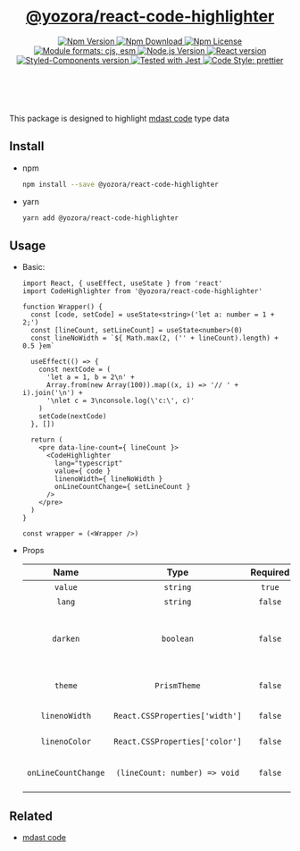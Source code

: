 <header>
  <h1 align="center">
    <a href="https://github.com/yozorajs/yozora-react/tree/main/packages/code-highlighter#readme">@yozora/react-code-highlighter</a>
  </h1>
  <div align="center">
    <a href="https://www.npmjs.com/package/@yozora/react-code-highlighter">
      <img
        alt="Npm Version"
        src="https://img.shields.io/npm/v/@yozora/react-code-highlighter.svg"
      />
    </a>
    <a href="https://www.npmjs.com/package/@yozora/react-code-highlighter">
      <img
        alt="Npm Download"
        src="https://img.shields.io/npm/dm/@yozora/react-code-highlighter.svg"
      />
    </a>
    <a href="https://www.npmjs.com/package/@yozora/react-code-highlighter">
      <img
        alt="Npm License"
        src="https://img.shields.io/npm/l/@yozora/react-code-highlighter.svg"
      />
    </a>
    <a href="#install">
      <img
        alt="Module formats: cjs, esm"
        src="https://img.shields.io/badge/module_formats-cjs%2C%20esm-green.svg"
      />
    </a>
    <a href="https://github.com/nodejs/node">
      <img
        alt="Node.js Version"
        src="https://img.shields.io/node/v/@yozora/react-code-highlighter"
      />
    </a>
    <a href="https://github.com/facebook/react">
      <img
        alt="React version"
        src="https://img.shields.io/npm/dependency-version/@yozora/react-code-highlighter/peer/react"
      />
    </a>
    <a href="https://github.com/styled-components/styled-components">
      <img
        alt="Styled-Components version"
        src="https://img.shields.io/npm/dependency-version/@yozora/react-code-highlighter/peer/styled-components"
      />
    </a>
    <a href="https://github.com/facebook/jest">
      <img
        alt="Tested with Jest"
        src="https://img.shields.io/badge/tested_with-jest-9c465e.svg"
      />
    </a>
    <a href="https://github.com/prettier/prettier">
      <img
        alt="Code Style: prettier"
        src="https://img.shields.io/badge/code_style-prettier-ff69b4.svg?style=flat-square"
      />
    </a>
  </div>
</header>
<br/>

This package is designed to highlight [mdast code][] type data


## Install

* npm

  ```bash
  npm install --save @yozora/react-code-highlighter
  ```

* yarn

  ```bash
  yarn add @yozora/react-code-highlighter
  ```

## Usage
  * Basic:

    ```tsx
    import React, { useEffect, useState } from 'react'
    import CodeHighlighter from '@yozora/react-code-highlighter'

    function Wrapper() {
      const [code, setCode] = useState<string>('let a: number = 1 + 2;')
      const [lineCount, setLineCount] = useState<number>(0)
      const lineNoWidth = `${ Math.max(2, ('' + lineCount).length) + 0.5 }em`

      useEffect(() => {
        const nextCode = (
          'let a = 1, b = 2\n' +
          Array.from(new Array(100)).map((x, i) => '// ' + i).join('\n') +
          '\nlet c = 3\nconsole.log(\'c:\', c)'
        )
        setCode(nextCode)
      }, [])

      return (
        <pre data-line-count={ lineCount }>
          <CodeHighlighter
            lang="typescript"
            value={ code }
            linenoWidth={ lineNoWidth }
            onLineCountChange={ setLineCount }
          />
        </pre>
      )
    }

    const wrapper = (<Wrapper />)
    ```

  * Props

     Name                 | Type                            | Required  | Default             | Description
    :--------------------:|:-------------------------------:|:---------:|:-------------------:|:-------------
     `value`              | `string`                        | `true`    | -                   | Code content
     `lang`               | `string`                        | `false`   | -                   | Code language
     `darken`             | `boolean`                       | `false`   | -                   | Specify the default theme (vcsDarkTheme / vscLightTheme)
     `theme`              | `PrismTheme`                    | `false`   | Depends on `darken` | Code highlight theme
     `linenoWidth`        | `React.CSSProperties['width']`  | `false`   | `0`                 | Code line number width
     `linenoColor`        | `React.CSSProperties['color']`  | `false`   | `#858585`           | Code line number color
     `onLineCountChange`  | `(lineCount: number) => void`   | `false`   | -                   | Callback of Code line count changing


## Related

  - [mdast code][]


[mdast code]: https://github.com/syntax-tree/mdast#code
